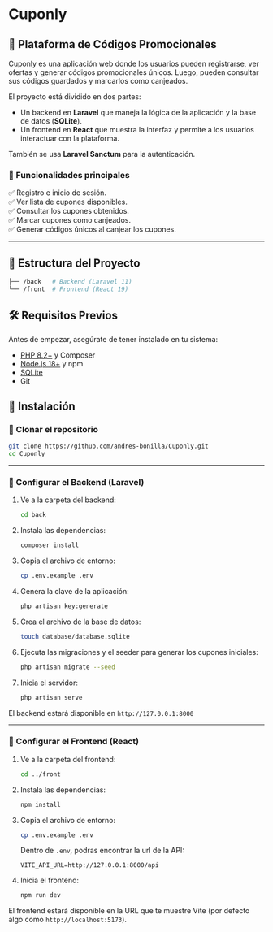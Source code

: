 # Cuponly  

## 🚀 Plataforma de Códigos Promocionales  

Cuponly es una aplicación web donde los usuarios pueden registrarse, ver ofertas y generar códigos promocionales únicos. Luego, pueden consultar sus códigos guardados y marcarlos como canjeados.  

El proyecto está dividido en dos partes:  

- Un backend en **Laravel** que maneja la lógica de la aplicación y la base de datos (**SQLite**).  
- Un frontend en **React** que muestra la interfaz y permite a los usuarios interactuar con la plataforma.  

También se usa **Laravel Sanctum** para la autenticación.  

### 🔹 Funcionalidades principales  

✅ Registro e inicio de sesión.  
✅ Ver lista de cupones disponibles.   
✅ Consultar los cupones obtenidos.  
✅ Marcar cupones como canjeados.  
✅ Generar códigos únicos al canjear los cupones. 

---  

## 📂 Estructura del Proyecto  

```bash
├── /back   # Backend (Laravel 11)
└── /front  # Frontend (React 19)
```

## 🛠️ Requisitos Previos  

Antes de empezar, asegúrate de tener instalado en tu sistema:  

- [PHP 8.2+](https://www.php.net/downloads) y Composer  
- [Node.js 18+](https://nodejs.org/) y npm  
- [SQLite](https://www.sqlite.org/download.html)  
- Git  

## 🚀 Instalación  

### 🔹 Clonar el repositorio  

```bash
git clone https://github.com/andres-bonilla/Cuponly.git
cd Cuponly
```

---

### 🔹 Configurar el Backend (Laravel)  

1. Ve a la carpeta del backend:  

   ```bash
   cd back
   ```

2. Instala las dependencias:  

   ```bash
   composer install
   ```

3. Copia el archivo de entorno:  

   ```bash
   cp .env.example .env
   ```

4. Genera la clave de la aplicación:  

   ```bash
   php artisan key:generate
   ```

5. Crea el archivo de la base de datos:  

   ```bash
   touch database/database.sqlite
   ```

6. Ejecuta las migraciones y el seeder para generar los cupones iniciales:  

   ```bash
   php artisan migrate --seed
   ```

7. Inicia el servidor:  

   ```bash
   php artisan serve
   ```

El backend estará disponible en `http://127.0.0.1:8000`

---

### 🔹 Configurar el Frontend (React)  

1. Ve a la carpeta del frontend:  

   ```bash
   cd ../front
   ```

2. Instala las dependencias:  

   ```bash
   npm install
   ```

3. Copia el archivo de entorno:  

   ```bash
   cp .env.example .env
   ```

   Dentro de `.env`, podras encontrar la url de la API:  

   ```
   VITE_API_URL=http://127.0.0.1:8000/api
   ```

4. Inicia el frontend:  

   ```bash
   npm run dev
   ```

El frontend estará disponible en la URL que te muestre Vite (por defecto algo como `http://localhost:5173`).


